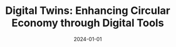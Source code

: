 ---
title: 'Digital Twins: Enhancing Circular Economy through Digital Tools'
collection: publications
category: conferences
permalink: /publication/2024-01-01-dt-circular
excerpt: 'This paper discusses the state of the art of digital twins and presents a digital shadow—a comprehensive digital tool design to support manufacturers during the product design phase. Drawing from a case study in the automotive sector, this tool not only aligns with recycling and sustainability objectives but also mitigates risks associated with raw material dependencies.'
date: 2024-01-01
venue: 'Procedia CIRP'
slidesurl: #‘http://academicpages.github.io/files/slides2.pdf’
paperurl: 'http://mafedavila.github.io/files/2024-01-01-dt-circular.pdf'
citation: 'A. Pehlken, M. Davila, L. Dawel, and O. Meyer. Digital Twins: Enhancing Circular Economy through Digital Tools. In: Procedia CIRP 122 (Jan. 2024), pp. 563–568. DOI: 10.1016/j.procir.2024.01.082'
---